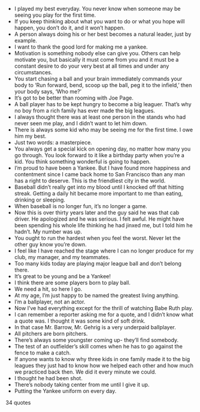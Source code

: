  - I played my best everyday. You never know when someone may be seeing you play for the first time.
 - If you keep thinking about what you want to do or what you hope will happen, you don’t do it, and it won’t happen.
 - A person always doing his or her best becomes a natural leader, just by example.
 - I want to thank the good lord for making me a yankee.
 - Motivation is something nobody else can give you. Others can help motivate you, but basically it must come from you and it must be a constant desire to do your very best at all times and under any circumstances.
 - You start chasing a ball and your brain immediately commands your body to ‘Run forward, bend, scoop up the ball, peg it to the infield,’ then your body says, ‘Who me?’
 - It’s got to be better than rooming with Joe Page.
 - A ball player has to be kept hungry to become a big leaguer. That’s why no boy from a rich family has ever made the big leagues.
 - I always thought there was at least one person in the stands who had never seen me play, and I didn’t want to let him down.
 - There is always some kid who may be seeing me for the first time. I owe him my best.
 - Just two words: a masterpiece.
 - You always get a special kick on opening day, no matter how many you go through. You look forward to it like a birthday party when you’re a kid. You think something wonderful is going to happen.
 - I’m proud to have been a Yankee. But I have found more happiness and contentment since I came back home to San Francisco than any man has a right to deserve. This is the friendliest city in the world.
 - Baseball didn’t really get into my blood until I knocked off that hitting streak. Getting a daily hit became more important to me than eating, drinking or sleeping.
 - When baseball is no longer fun, it’s no longer a game.
 - Now this is over thirty years later and the guy said he was that cab driver. He apologized and he was serious. I felt awful. He might have been spending his whole life thinking he had jinxed me, but I told him he hadn’t. My number was up.
 - You ought to run the hardest when you feel the worst. Never let the other guy know you’re down.
 - I feel like I have reached the stage where I can no longer produce for my club, my manager, and my teammates.
 - Too many kids today are playing major league ball and don’t belong there.
 - It’s great to be young and be a Yankee!
 - I think there are some players born to play ball.
 - We need a hit, so here I go.
 - At my age, I’m just happy to be named the greatest living anything.
 - I’m a ballplayer, not an actor.
 - Now I’ve had everything except for the thrill of watching Babe Ruth play.
 - I can remember a reporter asking me for a quote, and I didn’t know what a quote was. I thought it was some kind of soft drink.
 - In that case Mr. Barrow, Mr. Gehrig is a very underpaid ballplayer.
 - All pitchers are born pitchers.
 - There’s always some youngster coming up- they’ll find somebody.
 - The test of an outfielder’s skill comes when he has to go against the fence to make a catch.
 - If anyone wants to know why three kids in one family made it to the big leagues they just had to know how we helped each other and how much we practiced back then. We did it every minute we could.
 - I thought he had been shot.
 - There’s nobody taking center from me until I give it up.
 - Putting the Yankee uniform on every day.

34 quotes